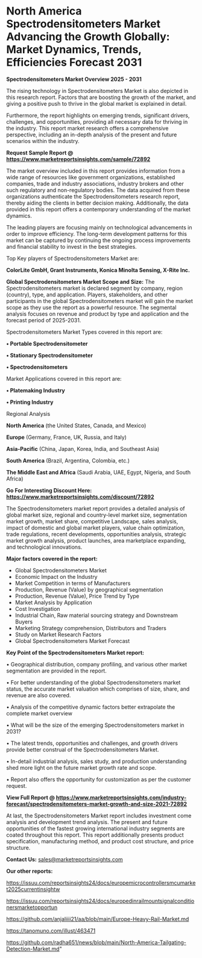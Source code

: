 # North America Spectrodensitometers Market Advancing the Growth Globally: Market Dynamics, Trends, Efficiencies Forecast 2031

<Strong> Spectrodensitometers Market Overview 2025 - 2031</strong>

The rising technology in Spectrodensitometers Market is also depicted in this research report. Factors that are boosting the growth of the market, and giving a positive push to thrive in the global market is explained in detail.

Furthermore, the report highlights on emerging trends, significant drivers, challenges, and opportunities, providing all necessary data for thriving in the industry. This report market research offers a comprehensive perspective, including an in-depth analysis of the present and future scenarios within the industry.

<strong>Request Sample Report @ <a href=https://www.marketreportsinsights.com/sample/72892>https://www.marketreportsinsights.com/sample/72892</a></strong>

The market overview included in this report provides information from a wide range of resources like government organizations, established companies, trade and industry associations, industry brokers and other such regulatory and non-regulatory bodies. The data acquired from these organizations authenticate the Spectrodensitometers research report, thereby aiding the clients in better decision making. Additionally, the data provided in this report offers a contemporary understanding of the market dynamics.

The leading players are focusing mainly on technological advancements in order to improve efficiency. The long-term development patterns for this market can be captured by continuing the ongoing process improvements and financial stability to invest in the best strategies.

Top Key players of Spectrodensitometers Market are:

<strong>ColorLite GmbH, Grant Instruments, Konica Minolta Sensing, X-Rite Inc.</strong>

<strong><b>Global Spectrodensitometers Market Scope and Size:</b></strong>
The Spectrodensitometers market is declared segment by company, region (country), type, and application. Players, stakeholders, and other participants in the global Spectrodensitometers market will gain the market scope as they use the report as a powerful resource. The segmental analysis focuses on revenue and product by type and application and the forecast period of 2025-2031.

Spectrodensitometers Market Types covered in this report are:

<strong>• Portable Spectrodensitometer

• Stationary Spectrodensitometer

• Spectrodensitometers</strong>

Market Applications covered in this report are:

<strong>• Platemaking Industry

• Printing Industry</strong> 

Regional Analysis

<strong>North America</strong> (the United States, Canada, and Mexico)

<strong>Europe</strong> (Germany, France, UK, Russia, and Italy)

<strong>Asia-Pacific</strong> (China, Japan, Korea, India, and Southeast Asia)

<strong>South America</strong> (Brazil, Argentina, Colombia, etc.)

<strong>The Middle East and Africa</strong> (Saudi Arabia, UAE, Egypt, Nigeria, and South Africa)

<strong>Go For Interesting Discount Here: <a href=https://www.marketreportsinsights.com/discount/72892>https://www.marketreportsinsights.com/discount/72892</a></strong>

The Spectrodensitometers market report provides a detailed analysis of global market size, regional and country-level market size, segmentation market growth, market share, competitive Landscape, sales analysis, impact of domestic and global market players, value chain optimization, trade regulations, recent developments, opportunities analysis, strategic market growth analysis, product launches, area marketplace expanding, and technological innovations.

<strong><b>Major factors covered in the report:</b></strong>
<ul>
  <li>Global Spectrodensitometers Market </li>
  <li>Economic Impact on the Industry</li>
  <li>Market Competition in terms of Manufacturers</li>
  <li>Production, Revenue (Value) by geographical segmentation</li>
  <li>Production, Revenue (Value), Price Trend by Type</li>
  <li>Market Analysis by Application</li>
  <li>Cost Investigation</li>
  <li>Industrial Chain, Raw material sourcing strategy and Downstream Buyers</li>
  <li>Marketing Strategy comprehension, Distributors and Traders</li>
  <li>Study on Market Research Factors</li>
  <li>Global Spectrodensitometers Market Forecast</li>
</ul>

<strong><b>Key Point of the Spectrodensitometers Market report:</b></strong>

• Geographical distribution, company profiling, and various other market segmentation are provided in the report.

• For better understanding of the global Spectrodensitometers market status, the accurate market valuation which comprises of size, share, and revenue are also covered.

• Analysis of the competitive dynamic factors better extrapolate the complete market overview

• What will be the size of the emerging Spectrodensitometers market in 2031?

• The latest trends, opportunities and challenges, and growth drivers provide better construal of the Spectrodensitometers Market.

• In-detail industrial analysis, sales study, and production understanding shed more light on the future market growth rate and scope.

• Report also offers the opportunity for customization as per the customer request.

<strong><b>View Full Report @ <a href=https://www.marketreportsinsights.com/industry-forecast/spectrodensitometers-market-growth-and-size-2021-72892>https://www.marketreportsinsights.com/industry-forecast/spectrodensitometers-market-growth-and-size-2021-72892</a></b></strong>


At last, the Spectrodensitometers Market report includes investment come analysis and development trend analysis. The present and future opportunities of the fastest growing international industry segments are coated throughout this report. This report additionally presents product specification, manufacturing method, and product cost structure, and price structure.

<strong>Contact Us:</strong>
sales@marketreportsinsights.com

<strong>Our other reports:</strong>

<a href=https://issuu.com/reportsinsights24/docs/europemicrocontrollersmcumarket2025currentinsightw>https://issuu.com/reportsinsights24/docs/europemicrocontrollersmcumarket2025currentinsightw</a>

<a href=https://issuu.com/reportsinsights24/docs/europedinrailmountsignalconditionersmarketopportun>https://issuu.com/reportsinsights24/docs/europedinrailmountsignalconditionersmarketopportun</a>

<a href=https://github.com/anjaliiii21/aa/blob/main/Europe-Heavy-Rail-Market.md>https://github.com/anjaliiii21/aa/blob/main/Europe-Heavy-Rail-Market.md</a>

<a href=https://tanomuno.com/illust/463471>https://tanomuno.com/illust/463471</a>

<a href=https://github.com/radha651/news/blob/main/North-America-Tailgating-Detection-Market.md>https://github.com/radha651/news/blob/main/North-America-Tailgating-Detection-Market.md</a>"
